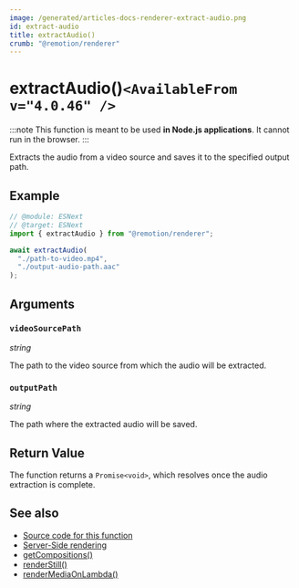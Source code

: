 ```yaml
---
image: /generated/articles-docs-renderer-extract-audio.png
id: extract-audio
title: extractAudio()
crumb: "@remotion/renderer"
---
```

# extractAudio()`<AvailableFrom v="4.0.46" />`

:::note
This function is meant to be used **in Node.js applications**. It cannot run in the browser.
:::

Extracts the audio from a video source and saves it to the specified output path.

## Example

```ts
// @module: ESNext
// @target: ESNext
import { extractAudio } from "@remotion/renderer";

await extractAudio(
  "./path-to-video.mp4",
  "./output-audio-path.aac"
);
```

## Arguments

### `videoSourcePath`

_string_

The path to the video source from which the audio will be extracted.

### `outputPath`

_string_

The path where the extracted audio will be saved.

## Return Value

The function returns a `Promise<void>`, which resolves once the audio extraction is complete.

## See also

- [Source code for this function](https://github.com/remotion-dev/remotion/blob/main/packages/renderer/src/extract-audio.ts)
- [Server-Side rendering](/docs/ssr)
- [getCompositions()](/docs/renderer/get-compositions)
- [renderStill()](/docs/renderer/stitch-frames-to-video)
- [renderMediaOnLambda()](/docs/lambda/rendermediaonlambda)
